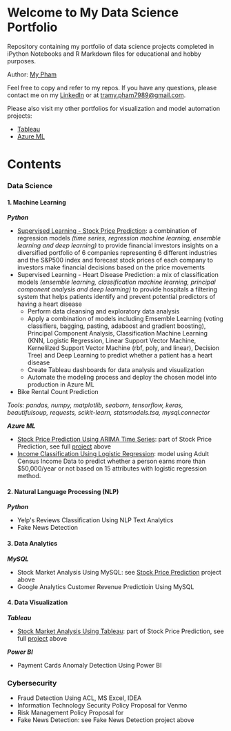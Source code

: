 # Welcome to My Data Science Portfolio
Repository containing my portfolio of data science projects completed in iPython Notebooks and R Markdown files for educational and hobby purposes.

Author: [My Pham](https://github.com/mypham14)

Feel free to copy and refer to my repos. If you have any questions, please contact me on my [LinkedIn](https://www.linkedin.com/in/mytrapham/) or at tramy.pham7989@gmail.com. 

Please also visit my other portfolios for visualization and model automation projects: 
- [Tableau](https://public.tableau.com/profile/my.tra.pham)
- [Azure ML](https://gallery.azure.ai/Home/Author?authorid=C64394424E5213619852FA330E95098630EC7C9F58B8E7FE8C2432189A92A3A7&skip=0&categories=%5B%229%22%5D&orderby=trending%20desc&tabtype=2&entityskip=0&collectionskip=0)

# Contents
### Data Science
#### 1. Machine Learning
_**Python**_
- [Supervised Learning - Stock Price Prediction](https://github.com/mypham14/stock-price-prediction): a combination of regression models *(time series, regression machine learning, ensemble learning and deep learning)* to provide financial investors insights on a diversified portfolio of 6 companies representing 6 different industries and the S&P500 index and forecast stock prices of each company to investors make financial decisions based on the price movements
- Supervised Learning - Heart Disease Prediction: a mix of classification models *(ensemble learning, classification machine learning, principal component analysis and deep learning)* to provide hospitals a filtering system that helps patients identify and prevent potential predictors of having a heart disease 
     - Perform data cleansing and exploratory data analysis
     - Apply a combination of models including Emsemble Learning (voting classifiers, bagging, pasting, adaboost and gradient boosting), Principal Component Analysis, Classification Machine Learning (KNN, Logistic Regression, Linear Support Vector Machine, Kernelilzed Support Vector Machine (rbf, poly, and linear), Decision Tree) and Deep Learning to predict whether a patient has a heart disease
     - Create Tableau dashboards for data analysis and visualization 
     - Automate the modeling process and deploy the chosen model into production in Azure ML
- Bike Rental Count Prediction

*Tools: pandas, numpy, matplotlib, seaborn, tensorflow, keras, beautifulsoup, requests, scikit-learn, statsmodels.tsa, mysql.connector*

_**Azure ML**_
- [Stock Price Prediction Using ARIMA Time Series](https://gallery.azure.ai/Experiment/Stock-Price-Prediction-2): part of Stock Price Prediction, see full [project](https://github.com/mypham14/stock-price-prediction) above
- [Income Classification Using Logistic Regression](https://gallery.azure.ai/Experiment/Income-Classification-Using-Logistic-Regression): model using Adult Census Income Data to predict whether a person earns more than $50,000/year or not based on 15 attributes with logistic regression method.

#### 2. Natural Language Processing (NLP)
_**Python**_
- Yelp's Reviews Classification Using NLP Text Analytics
- Fake News Detection

#### 3. Data Analytics
_**MySQL**_
- Stock Market Analysis Using MySQL: see [Stock Price Prediction](https://github.com/mypham14/stock-price-prediction) project above
- Google Analytics Customer Revenue Predictioin Using MySQL

#### 4. Data Visualization
_**Tableau**_
- [Stock Market Analysis Using Tableau](https://public.tableau.com/profile/my.tra.pham#!/vizhome/StockMarketAnalysisPortfolioFocused/StockMarketAnalysis): part of Stock Price Prediction, see full [project](https://github.com/mypham14/stock-price-prediction) above

_**Power BI**_
- Payment Cards Anomaly Detection Using Power BI

### Cybersecurity
- Fraud Detection Using ACL, MS Excel, IDEA
- Information Technology Security Policy Proposal for Venmo
- Risk Management Policy Proposal for 
- Fake News Detection: see Fake News Detection project above
